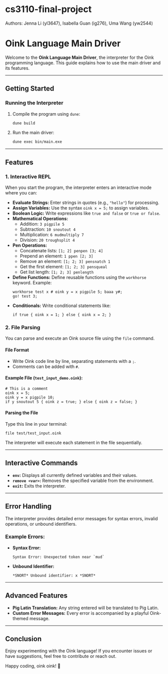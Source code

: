 # cs3110-final-project
Authors:
Jenna Li (yl3647),
Isabella Guan (ig276),
Uma Wang (yw2544)

# Oink Language Main Driver

Welcome to the **Oink Language Main Driver**, the interpreter for the Oink programming language. This guide explains how to use the main driver and its features.

---

## Getting Started

### Running the Interpreter

1. Compile the program using `dune`:
   ```bash
   dune build
   ```
2. Run the main driver:
   ```bash
   dune exec bin/main.exe
   ```

---

## Features

### 1. Interactive REPL

When you start the program, the interpreter enters an interactive mode where you can:

- **Evaluate Strings:** Enter strings in quotes (e.g., `"hello"`) for processing.
- **Assign Variables:** Use the syntax `oink x = 5;` to assign variables.
- **Boolean Logic:** Write expressions like `true and false` or `true or false`.
- **Mathematical Operations:**
  - Addition: `3 pigpile 5`
  - Subtraction: `10 snoutout 4`
  - Multiplication: `6 mudmultiply 7`
  - Division: `20 troughsplit 4`
- **Pen Operations:**
  - Concatenate lists: `[1; 2] penpen [3; 4]`
  - Prepend an element: `1 ppen [2; 3]`
  - Remove an element: `[1; 2; 3] pensnatch 1`
  - Get the first element: `[1; 2; 3] pensqueal`
  - Get list length: `[1; 2; 3] penlength`
- **Define Functions:** Define reusable functions using the `workhorse` keyword.
  Example:
  ```
  workhorse test x # oink y = x pigpile 5; baaa y#;
  go! test 3;
  ```
- **Conditionals:** Write conditional statements like:
  ```
  if true { oink x = 1; } else { oink x = 2; }
  ```

### 2. File Parsing

You can parse and execute an Oink source file using the `file` command.

#### File Format

- Write Oink code line by line, separating statements with a `;`.
- Comments can be added with `#`.

#### Example File (`test_input_demo.oink`):
```oink
# This is a comment
oink x = 5;
oink y = x pigpile 10;
if y snoutout 5 { oink z = true; } else { oink z = false; }
```

#### Parsing the File

Type this line in your terminal:
```
file test/test_input.oink
```
The interpreter will execute each statement in the file sequentially.

---

## Interactive Commands

- **`env`:** Displays all currently defined variables and their values.
- **`remove <var>`:** Removes the specified variable from the environment.
- **`exit`:** Exits the interpreter.

---

## Error Handling

The interpreter provides detailed error messages for syntax errors, invalid operations, or unbound identifiers.

### Example Errors:
- **Syntax Error:**
  ```
  Syntax Error: Unexpected token near `mud`
  ```
- **Unbound Identifier:**
  ```
  *SNORT* Unbound identifier: x *SNORT*
  ```

---

## Advanced Features

- **Pig Latin Translation:** Any string entered will be translated to Pig Latin.
- **Custom Error Messages:** Every error is accompanied by a playful Oink-themed message.

---

## Conclusion

Enjoy experimenting with the Oink language! If you encounter issues or have suggestions, feel free to contribute or reach out.

Happy coding, oink oink! 🐷

